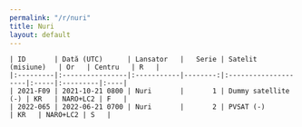 ```yaml
---
permalink: "/r/nuri"
title: Nuri
layout: default
---
```


    | ID       | Dată (UTC)      | Lansator   |   Serie | Satelit (misiune)   | Or   | Centru   | R   |
    |:---------|:----------------|:-----------|--------:|:--------------------|:-----|:---------|:----|
    | 2021-F09 | 2021-10-21 0800 | Nuri       |       1 | Dummy satellite (-) | KR   | NARO+LC2 | F   |
    | 2022-065 | 2022-06-21 0700 | Nuri       |       2 | PVSAT (-)           | KR   | NARO+LC2 | S   |

